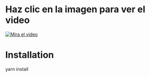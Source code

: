 
# Haz clic en la imagen para ver el video
[![Mira el video](https://github.com/user-attachments/assets/b9cc4f6b-731f-40d4-8585-1800f8617fb0)](https://drive.google.com/file/d/1K8jGWHTWGI_DguQve5wUClDj18ySuyIw/view?usp=sharing)

# Installation

yarn install
